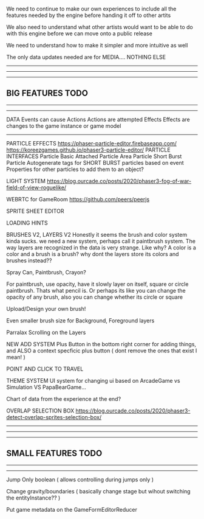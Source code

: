 We need to continue to make our own experiences to include all the features needed by the engine before handing it off to other artits

We also need to understand what other artists would want to be able to do with this engine before we can move onto a public release

We need to understand how to make it simpler and more intuitive as well

The only data updates needed are for MEDIA.... NOTHING ELSE

--------------------------------------------------------------------------------------
--------------------------------------------------------------------------------------
--------------------------------------------------------------------------------------
BIG FEATURES TODO
--------------------------------------------------------------------------------------
--------------------------------------------------------------------------------------
--------------------------------------------------------------------------------------

DATA
  Events can cause Actions
  Actions are attempted Effects
  Effects are changes to the game instance or game model

----

PARTICLE EFFECTS
https://phaser-particle-editor.firebaseapp.com/
https://koreezgames.github.io/phaser3-particle-editor/ 
  PARTICLE INTERFACES
    Particle Basic
    Attached Particle
    Area Particle
    Short Burst Particle
Autogenerate tags for SHORT BURST particles based on event
Properties for other particles to add them to an object?

LIGHT SYSTEM
https://blog.ourcade.co/posts/2020/phaser3-fog-of-war-field-of-view-roguelike/

WEBRTC for GameRoom
https://github.com/peers/peerjs

SPRITE SHEET EDITOR

LOADING HINTS

BRUSHES V2, LAYERS V2
  Honestly it seems the brush and color system kinda sucks. 
  we need a new system, perhaps call it paintbrush system. The way layers are recognized in the data is very strange. Like why? A color is a color and a brush is a brush? why dont the layers store its colors and brushes instead??

  Spray Can, Paintbrush, Crayon?

  For paintbrush, use opacity, have it slowly layer on itself, square or circle paintbrush. Thats what pencil is. Or perhaps its like you can change the opacity of any brush, also you can change whether its circle or square

  Upload/Design your own brush!

  Even smaller brush size for Background, Foreground layers

  Parralax Scrolling on the Layers

NEW ADD SYSTEM
  Plus Button in the bottom right corner for adding things, and ALSO a context specficic plus button ( dont remove the ones that exist I mean! )

POINT AND CLICK TO TRAVEL

THEME SYSTEM
  UI system for changing ui based on ArcadeGame vs Simulation VS PapaBearGame...

Chart of data from the experience at the end?

OVERLAP SELECTION BOX
  https://blog.ourcade.co/posts/2020/phaser3-detect-overlap-sprites-selection-box/

--------------------------------------------------------------------------------------
--------------------------------------------------------------------------------------
--------------------------------------------------------------------------------------
SMALL FEATURES TODO
--------------------------------------------------------------------------------------
--------------------------------------------------------------------------------------
--------------------------------------------------------------------------------------

Jump Only boolean ( allows controlling during jumps only )

Change gravity/boundaries ( basically change stage but wihout switching the entityInstance?? )

Put game metadata on the GameFormEditorReducer


